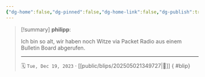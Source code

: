 ```yaml
---
{"dg-home":false,"dg-pinned":false,"dg-home-link":false,"dg-publish":true,"type":"blip","created-date":"2023-12-19T00:00:00","updated-date":"2025-05-02T13:55:22","disabled rules":["yaml-title","yaml-title-alias","file-name-heading"],"title":"philipp on Threads @ 2023-12-19","dg-path":"blips/202505021349727.md","permalink":"/blips/202505021349727/","dgPassFrontmatter":true,"created":"2023-12-19T00:00:00","updated":"2025-05-02T13:55:22"}
---
```


> [!summary] **philipp**:
>
> Ich bin so alt, wir haben noch Witze via Packet Radio aus einem Bulletin Board abgerufen.
> - - -
>
> 🗓️ `Tue, Dec 19, 2023` · [[public/blips/202505021349727\|🔗]]
{ #blip}

